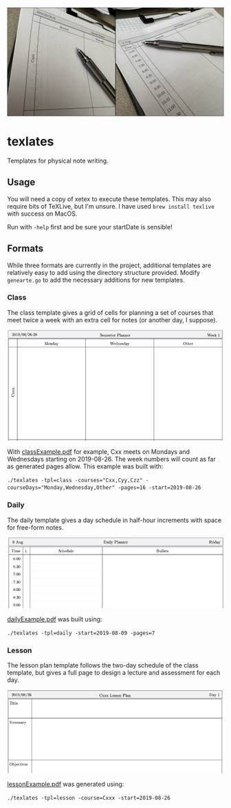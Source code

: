 ![Texlates Preview](img/texlates_preview.png)

# texlates

Templates for physical note writing.

## Usage

You will need a copy of xetex to execute these templates. This may also require bits of TeXLive, but I'm unsure. I have used `brew install texlive` with success on MacOS.

Run with `-help` first and be sure your startDate is sensible!

## Formats

While three formats are currently in the project, additional templates are relatively easy to add using the directory structure provided. Modify `genearte.go` to add the necessary additions for new templates.

### Class

The class template gives a grid of cells for planning a set of courses that meet twice a week with an extra cell for notes (or another day, I suppose).

![Class Example](img/classExample.png)

With [classExample.pdf](classExample.pdf) for example, Cxx meets on Mondays and Wednesdays starting on 2019-08-26. The week numbers will count as far as generated pages allow. This example was built with:

`./texlates -tpl=class -courses="Cxx,Cyy,Czz" -courseDays="Monday,Wednesday,Other" -pages=16 -start=2019-08-26`

### Daily

The daily template gives a day schedule in half-hour increments with space for free-form notes.

![Daily Example](img/dailyExample.png)

[dailyExample.pdf](dailyExample.pdf) was built using:

`./texlates -tpl=daily -start=2019-08-09 -pages=7`

### Lesson

The lesson plan template follows the two-day schedule of the class template, but gives a full page to design a lecture and assessment for each day.

![Lesson Example](img/lessonExample.png)

[lessonExample.pdf](lessonExample.pdf) was generated using:

`./texlates -tpl=lesson -course=Cxxx -start=2019-08-26`